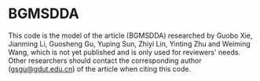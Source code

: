 # BGMSDDA
This code is the model of the article (BGMSDDA) researched by Guobo Xie, Jianming Li, Guosheng Gu, Yuping Sun, Zhiyi Lin, Yinting Zhu and Weiming Wang, which is not yet published and is only used for reviewers' needs. Other researchers should contact the corresponding author (gsgu@gdut.edu.cn) of the article when citing this code.
